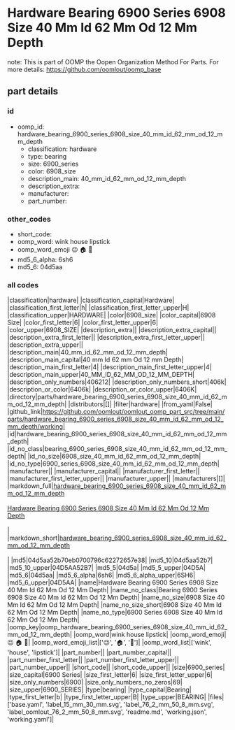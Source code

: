 # Hardware Bearing 6900 Series 6908 Size 40 Mm Id 62 Mm Od 12 Mm Depth  

note: This is part of OOMP the Oopen Organization Method For Parts. For more details: https://github.com/oomlout/oomp_base

##  part details





### id
* oomp_id: hardware_bearing_6900_series_6908_size_40_mm_id_62_mm_od_12_mm_depth
  * classification: hardware
  * type: bearing
  * size: 6900_series
  * color: 6908_size
  * description_main: 40_mm_id_62_mm_od_12_mm_depth
  * description_extra: 
  * manufacturer: 
  * part_number: 

### other_codes
* short_code: 
* oomp_word: wink house lipstick
* oomp_word_emoji :wink: :house: :lipstick:
* md5_6_alpha: 6sh6
* md5_6: 04d5aa

### all codes 
|classification|hardware|
|classification_capital|Hardware|
|classification_first_letter|h|
|classification_first_letter_upper|H|
|classification_upper|HARDWARE|
|color|6908_size|
|color_capital|6908 Size|
|color_first_letter|6|
|color_first_letter_upper|6|
|color_upper|6908_SIZE|
|description_extra||
|description_extra_capital||
|description_extra_first_letter||
|description_extra_first_letter_upper||
|description_extra_upper||
|description_main|40_mm_id_62_mm_od_12_mm_depth|
|description_main_capital|40 mm Id 62 mm Od 12 mm Depth|
|description_main_first_letter|4|
|description_main_first_letter_upper|4|
|description_main_upper|40_MM_ID_62_MM_OD_12_MM_DEPTH|
|description_only_numbers|406212|
|description_only_numbers_short|406k|
|description_or_color|6406k|
|description_or_color_upper|6406K|
|directory|parts/hardware_bearing_6900_series_6908_size_40_mm_id_62_mm_od_12_mm_depth|
|distributors|[]|
|filter|hardware|
|from_yaml|False|
|github_link|https://github.com/oomlout/oomlout_oomp_part_src/tree/main/parts/hardware_bearing_6900_series_6908_size_40_mm_id_62_mm_od_12_mm_depth/working|
|id|hardware_bearing_6900_series_6908_size_40_mm_id_62_mm_od_12_mm_depth|
|id_no_class|bearing_6900_series_6908_size_40_mm_id_62_mm_od_12_mm_depth|
|id_no_size|6908_size_40_mm_id_62_mm_od_12_mm_depth|
|id_no_type|6900_series_6908_size_40_mm_id_62_mm_od_12_mm_depth|
|manufacturer||
|manufacturer_capital||
|manufacturer_first_letter||
|manufacturer_first_letter_upper||
|manufacturer_upper||
|manufacturers|[]|
|markdown_full|[hardware_bearing_6900_series_6908_size_40_mm_id_62_mm_od_12_mm_depth](https://github.com/oomlout/oomlout_oomp_part_src/tree/main/parts/hardware_bearing_6900_series_6908_size_40_mm_id_62_mm_od_12_mm_depth/working)<br>[](https://github.com/oomlout/oomlout_oomp_part_src/tree/main/parts/hardware_bearing_6900_series_6908_size_40_mm_id_62_mm_od_12_mm_depth/working)<br>[Hardware Bearing 6900 Series 6908 Size 40 Mm Id 62 Mm Od 12 Mm Depth](https://github.com/oomlout/oomlout_oomp_part_src/tree/main/parts/hardware_bearing_6900_series_6908_size_40_mm_id_62_mm_od_12_mm_depth/working)<br><br>|
|markdown_short|[hardware_bearing_6900_series_6908_size_40_mm_id_62_mm_od_12_mm_depth](https://github.com/oomlout/oomlout_oomp_part_src/tree/main/parts/hardware_bearing_6900_series_6908_size_40_mm_id_62_mm_od_12_mm_depth/working)<br><br>|
|md5|04d5aa52b70eb0700796c62272657e38|
|md5_10|04d5aa52b7|
|md5_10_upper|04D5AA52B7|
|md5_5|04d5a|
|md5_5_upper|04D5A|
|md5_6|04d5aa|
|md5_6_alpha|6sh6|
|md5_6_alpha_upper|6SH6|
|md5_6_upper|04D5AA|
|name|Hardware Bearing 6900 Series 6908 Size 40 Mm Id 62 Mm Od 12 Mm Depth|
|name_no_class|Bearing 6900 Series 6908 Size 40 Mm Id 62 Mm Od 12 Mm Depth|
|name_no_size|6908 Size 40 Mm Id 62 Mm Od 12 Mm Depth|
|name_no_size_short|6908 Size 40 Mm Id 62 Mm Od 12 Mm Depth|
|name_no_type|6900 Series 6908 Size 40 Mm Id 62 Mm Od 12 Mm Depth|
|oomp_key|oomp_hardware_bearing_6900_series_6908_size_40_mm_id_62_mm_od_12_mm_depth|
|oomp_word|wink house lipstick|
|oomp_word_emoji|:wink: :house: :lipstick:|
|oomp_word_emoji_list|[':wink:', ':house:', ':lipstick:']|
|oomp_word_list|['wink', 'house', 'lipstick']|
|part_number||
|part_number_capital||
|part_number_first_letter||
|part_number_first_letter_upper||
|part_number_upper||
|short_code||
|short_code_upper||
|size|6900_series|
|size_capital|6900 Series|
|size_first_letter|6|
|size_first_letter_upper|6|
|size_only_numbers|6900|
|size_only_numbers_no_zeros|69|
|size_upper|6900_SERIES|
|type|bearing|
|type_capital|Bearing|
|type_first_letter|b|
|type_first_letter_upper|B|
|type_upper|BEARING|
|files|['base.yaml', 'label_15_mm_30_mm.svg', 'label_76_2_mm_50_8_mm.svg', 'label_oomlout_76_2_mm_50_8_mm.svg', 'readme.md', 'working.json', 'working.yaml']|
